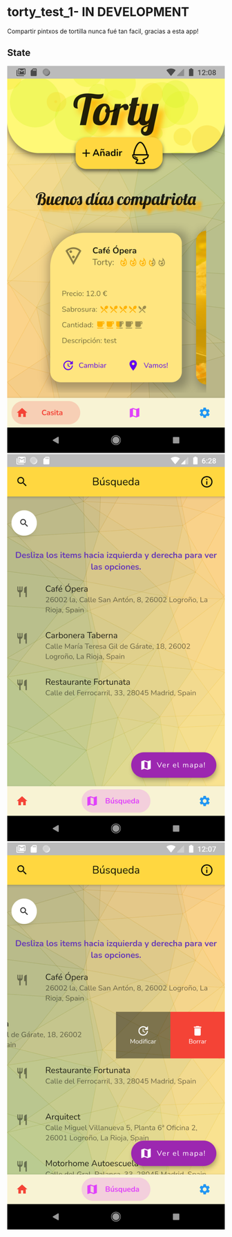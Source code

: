 # torty_test_1- IN DEVELOPMENT

Compartir pintxos de tortilla nunca fué tan facil, gracias a esta app!

## State
![alt text](https://github.com/AlexRioja/Torty_App/blob/master/image_test_git/1.png?raw=true)
![alt text](https://github.com/AlexRioja/Torty_App/blob/master/image_test_git/2.png?raw=true)
![alt text](https://github.com/AlexRioja/Torty_App/blob/master/image_test_git/3.png?raw=true)
